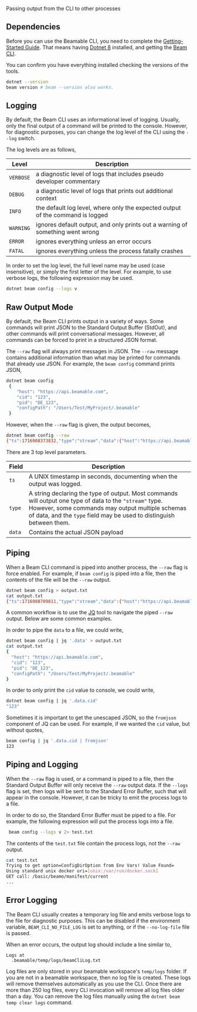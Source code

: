 Passing output from the CLI to other processes

## Dependencies

Before you can use the Beamable CLI, you need to complete the [Getting-Started Guide](doc:cli-guide-getting-started). That means having [Dotnet 8](https://dotnet.microsoft.com/en-us/download/dotnet/8.0) installed, and getting the  [Beam CLI](https://www.nuget.org/packages/Beamable.Tools). 

You can confirm you have everything installed checking the versions of the tools.
```sh
dotnet --version
beam version # beam --version also works.
```


## Logging

By default, the Beam CLI uses an informational level of logging. Usually, only the final output of a command will be printed to the console. However, for diagnostic purposes, you can change the log level of the CLI using the `--log` switch. 

The log levels are as follows, 

| Level     | Description                                                                    |
| --------- | ------------------------------------------------------------------------------ |
| `VERBOSE` | a diagnostic level of logs that includes pseudo developer commentary           |
| `DEBUG`   | a diagnostic level of logs that prints out additional context                  |
| `INFO`    | the default log level, where only the expected output of the command is logged |
| `WARNING` | ignores default output, and only prints out a warning of something went wrong  |
| `ERROR`   | ignores everything unless an error occurs                                      |
| `FATAL`   | ignores everything unless the process fatally crashes                          |

In order to set the log level, the full level name may be used (case insensitive), or simply the first letter of the level. For example, to use verbose logs, the following expression may be used. 

```sh
dotnet beam config --logs v
```


## Raw Output Mode

By default, the Beam CLI prints output in a variety of ways. Some commands will print JSON to the Standard Output Buffer (StdOut), and other commands will print conversational messages. However, all commands can be forced to print in a structured JSON format. 

The `--raw` flag will always print messages in JSON. The `--raw` message contains additional information than what may be printed for commands that already use JSON. For example, the `beam config` command prints JSON, 

```sh
dotnet beam config
 {                                                                 
    "host": "https://api.beamable.com",                            
    "cid": "123",                                     
    "pid": "DE_123",                                  
    "configPath": "/Users/Test/MyProject/.beamable" 
 } 
```

However, when the `--raw` flag is given, the output becomes, 

```sh
dotnet beam config --raw
{"ts":1716908373832,"type":"stream","data":{"host":"https://api.beamable.com","cid":"123","pid":"DE_123","configPath":"/Users/Test/MyProject/.beamable"}}
```

There are 3 top level parameters.

| Field  | Description                                                                                                                                                                                                                         |
| ------ | ----------------------------------------------------------------------------------------------------------------------------------------------------------------------------------------------------------------------------------- |
| `ts`   | A UNIX timestamp in seconds, documenting when the output was logged.                                                                                                                                                                |
| `type` | A string declaring the type of output. Most commands will output one type of data to the `"stream"` type. However, some commands may output multiple schemas of data, and the `type` field may be used to distinguish between them. |
| `data` | Contains the actual JSON payload                                                                                                                                                                                                    |

## Piping

When a Beam CLI command is piped into another process, the `--raw` flag is force enabled. For example, if `beam config` is piped into a file, then the contents of the file will be the `--raw` output.

```sh
dotnet beam config > output.txt
cat output.txt 
{"ts":1716908709811,"type":"stream","data":{"host":"https://api.beamable.com","cid":"123","pid":"DE_123","configPath":"/Users/Test/MyProject/.beamable"}}
```

A common workflow is to use the [JQ](https://jqlang.github.io/jq/download/) tool to navigate the piped `--raw` output. Below are some common examples.

In order to pipe the `data` to a file, we could write, 
```sh
dotnet beam config | jq '.data' > output.txt
cat output.txt 
{
  "host": "https://api.beamable.com",
  "cid": "123",
  "pid": "DE_123",
  "configPath": "/Users/Test/MyProject/.beamable"
}
```

In order to only print the `cid` value to console, we could write,
```sh
dotnet beam config | jq '.data.cid'
"123"
```

Sometimes it is important to get the unescaped JSON, so the `fromjson` component of JQ can be used. For example, if we wanted the `cid` value, but without quotes, 

```sh
beam config | jq '.data.cid | fromjson'
123
```

## Piping and Logging

When the `--raw` flag is used, or a command is piped to a file, then the Standard Output Buffer will only receive the `--raw` output data. If the `--logs` flag is set, then logs will be sent to the Standard Error Buffer, such that will appear in the console. However, it can be tricky to emit the process logs to a file. 

In order to do so, the Standard Error Buffer must be piped to a file. For example, the following expression will put the process logs into a file. 

```sh
 beam config --logs v 2> test.txt
```

The contents of the `test.txt` file contain the process logs, not the `--raw` output.

```sh
cat test.txt 
Trying to get option=ConfigDirOption from Env Vars! Value Found=
Using standard unix docker uri=[unix:/var/run/docker.sock]
GET call: /basic/beamo/manifest/current
...
```

## Error Logging

The Beam CLI usually creates a temporary log file and emits verbose logs to the file for diagnostic purposes. This can be disabled if the environment variable, `BEAM_CLI_NO_FILE_LOG` is set to anything, or if the `--no-log-file` file is passed.

When an error occurs, the output log should include a line similar to,

```
Logs at
  .beamable/temp/logs/beamCliLog.txt
```

Log files are only stored in your beamable workspace's `temp/logs` folder. If you are not in a beamable workspace, then no log file is created. These logs will remove themselves automatically as you use the CLI. Once there are more than 250 log files, every CLI invocation will remove all log files older than a day. You can remove the log files manually using the `dotnet beam temp clear logs` command. 
